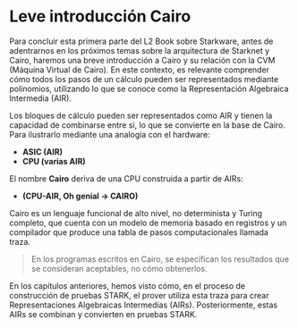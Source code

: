 # Leve introducción Cairo
Para concluir esta primera parte del L2 Book sobre Starkware, antes de adentrarnos en los próximos temas sobre la arquitectura de Starknet y Cairo, haremos una breve introducción a Cairo y su relación con la CVM (Máquina Virtual de Cairo). En este contexto, es relevante comprender cómo todos los pasos de un cálculo pueden ser representados mediante polinomios, utilizando lo que se conoce como la Representación Algebraica Intermedia (AIR).

Los bloques de cálculo pueden ser representados como AIR y tienen la capacidad de combinarse entre sí, lo que se convierte en la base de Cairo. Para ilustrarlo mediante una analogía con el hardware:

* **ASIC (AIR)**
* **CPU (varias AIR)**

El nombre **Cairo** deriva de una CPU construida a partir de AIRs:

* **(CPU-AIR, Oh genial -> CAIRO)**

Cairo es un lenguaje funcional de alto nivel, no determinista y Turing completo, que cuenta con un modelo de memoria basado en registros y un compilador que produce una tabla de pasos computacionales llamada traza.

> En los programas escritos en Cairo, se especifican los resultados que se consideran aceptables, no cómo obtenerlos.

En los capítulos anteriores, hemos visto cómo, en el proceso de construcción de pruebas STARK, el prover utiliza esta traza para crear Representaciones Algebraicas Intermedias (AIRs). Posteriormente, estas AIRs se combinan y convierten en pruebas STARK.





